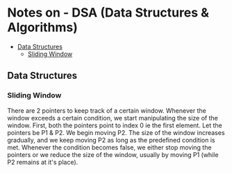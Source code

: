 # Notes on **- DSA (Data Structures & Algorithms)**

- [Data Structures](#data-structures)
    - [Sliding Window](#sliding-window)


## Data Structures

### Sliding Window
There are 2 pointers to keep track of a certain window. Whenever the window exceeds a certain condition, we start manipulating the size of the window.
First, both the pointers point to index 0 ie the first element. Let the pointers be P1 & P2.
We begin moving P2. The size of the window increases gradually, and we keep moving P2 as long as the predefined condition is met.
Whenever the condition becomes false, we either stop moving the pointers or we reduce the size of the window, usually by moving P1 (while P2 remains at it's place).
